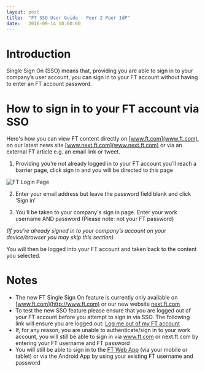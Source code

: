 ```yaml
---
layout: post
title:  "FT SSO User Guide - Peer 2 Peer IdP"
date:   2016-09-14 10:00:00
---
```


# Introduction 
Single Sign On (SSO) means that, providing you are able to sign in to your company’s user account, you can sign in to your FT account without having to enter an FT account password.

# How to sign in to your FT account via SSO

Here's how you can view FT content directly on [www.ft.com](www.ft.com), on our latest news site [www.next.ft.com](www.next.ft.com) or via an external FT article e.g. an email link or tweet.

  1) Providing you’re not already logged in to your FT account you’ll reach a barrier page, click sign in and you will be directed to this page 

![FT Login Page](/sso-support/assets/images/login-page.png) 

  2) Enter your email address but leave the password field blank and click ‘Sign in’ 

  3) You'll be taken to your company's sign in page.
  Enter your work username AND password (Please note: not your FT password)

*(If you’re already signed in to your company’s account on your device/browser you may skip this section)*

You will then be logged into your FT account and taken back to the content you selected. 

# Notes
* The new FT Single Sign On feature is currently only available on  [www.ft.com](http://www.ft.com) or our new website [next.ft.com](https://next.ft.com)
* To test the new SSO feature please ensure that you are logged out of your FT account before you attempt to sign in via SSO. The following link will ensure you are logged out: [Log me out of my FT account](https://accounts.ft.com/logout)
* If, for any reason, you are unable to authenticate/sign in to your work account, you will still be able to sign in via www.ft.com or next.ft.com by entering your FT username and FT password
* You will still be able to sign in to the [FT Web App](https://app.ft.com/) (via your mobile or tablet) or via the Android App by using your existing FT username and password

